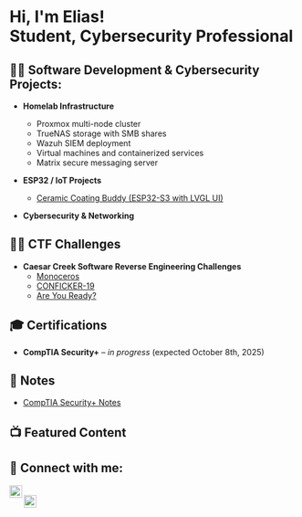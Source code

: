 <h1>Hi, I'm Elias! <br/>
Student, Cybersecurity Professional
</h1>

<h2>👨‍💻 Software Development & Cybersecurity Projects:</h2>

- <b>Homelab Infrastructure</b>  
  - Proxmox multi-node cluster  
  - TrueNAS storage with SMB shares  
  - Wazuh SIEM deployment  
  - Virtual machines and containerized services  
  - Matrix secure messaging server  

- <b>ESP32 / IoT Projects</b>  
  - [Ceramic Coating Buddy (ESP32-S3 with LVGL UI)](https://github.com/eliaschee/cerabuddy)  

- <b>Cybersecurity & Networking</b>  
 

<h2>🏴‍☠️ CTF Challenges</h2>

- <b>Caesar Creek Software Reverse Engineering Challenges</b>  
  - [Monoceros](https://github.com/eliaschee/CTFs/blob/main/CaesarCreek/Monoceros/Writeup.md)  
  - [CONFICKER-19](https://github.com/eliaschee/CTFs/blob/main/CaesarCreek/CONFICKER-19/Writeup.md)  
  - [Are You Ready?](https://github.com/eliaschee/CTFs/blob/main/CaesarCreek/AreYouReady/Writeup.md)  

<h2>🎓 Certifications</h2>

- **CompTIA Security+** – *in progress* (expected October 8th, 2025)  

<h2>📝 Notes</h2>

- [CompTIA Security+ Notes](https://github.com/eliaschee/CompTIA-SecurityPlus-Notes)  

<h2>📺 Featured Content</h2>


<h2> 🤳 Connect with me:</h2>

[<img align="left" alt="EliasChee | LinkedIn" width="22px" src="https://cdn.jsdelivr.net/npm/simple-icons@v3/icons/linkedin.svg" />][linkedin]  
[<img align="left" alt="EliasChee | GitHub" width="22px" src="https://cdn.jsdelivr.net/npm/simple-icons@v3/icons/github.svg" />][github]  

<br/>

[linkedin]: https://www.linkedin.com/in/eliaschee  
[github]: https://github.com/eliaschee  
